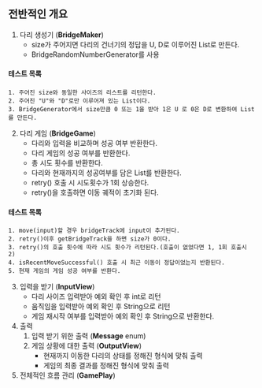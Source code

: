 ## 전반적인 개요

1. 다리 생성기 (**BridgeMaker**)
    - size가 주어지면 다리의 건너기의 정답을 U, D로 이루어진 List로 만든다.
    - BridgeRandomNumberGenerator를 사용

#### 테스트 목록

    1. 주어진 size와 동일한 사이즈의 리스트를 리턴한다.
    2. 주어진 "U"와 "D"로만 이루어져 있는 List이다.
    3. BridgeGenerator에서 size만큼 0 또는 1을 받아 1은 U 로 0은 D로 변환하여 List를 만든다.

2. 다리 게임 (**BridgeGame**)
    - 다리와 입력을 비교하며 성공 여부 반환한다.
    - 다리 게임의 성공 여부를 반환한다.
    - 총 시도 횟수를 반환한다.
    - 다리와 현재까지의 성공여부를 담은 List를 반환한다.
    - retry() 호출 시 시도횟수가 1회 상승한다.
    - retry()을 호출하면 이동 궤적이 초기화 된다.

#### 테스트 목록

    1. move(input)할 경우 bridgeTrack에 input이 추가된다.
    2. retry()이후 getBridgeTrack을 하면 size가 0이다.
    3. retry()의 호출 횟수에 따라 시도 횟수가 리턴된다.(호출이 없었다면 1, 1회 호출시 2)
    4. isRecentMoveSuccessful() 호출 시 최근 이동이 정답이었는지 반환된다. 
    5. 현재 게임의 게임 성공 여부를 반환다.

3. 입력을 받기 (**InputView**)
    - 다리 사이즈 입력받아 예외 확인 후 int로 리턴
    - 움직임을 입력받아 예외 확인 후 String으로 리턴
    - 게임 재시작 여부를 입력받아 예외 확인 후 String으로 반환한다.
4. 출력
    1. 입력 받기 위한 출력 (**Message** enum)
    2. 게임 상황에 대한 출력 (**OutputView**)
        - 현재까지 이동한 다리의 상태를 정해진 형식에 맞춰 출력
        - 게임의 최종 결과를 정해진 형식에 맞춰 출력
5. 전체적인 흐름 관리 (**GamePlay**)